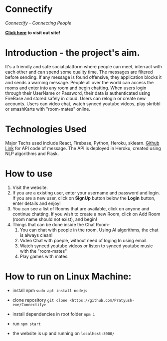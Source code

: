 # Connectify 
_Connectify - Connecting People_

**[Click here](https://connectifyapp.netlify.app/) to visit out site!**



# Introduction - the project's aim.
It's a friendly and safe social platform where people can meet, interract with each other and can spend some quality time. The messages are filtered before sending. If any message is found offensive, they application blocks it and sends a warning message. People all over the world can access the rooms and enter into any room and begin chatting. When users login through their UserName or Password, their data is authenticated using FireBase and stored safely in cloud. Users can relogin or create new accounts. Users can video chat, watch synced youtube videos, play skribbl or smashKarts with "room-mates" online.

# Technologies Used
Major Techs used include React, Firebase, Python, Heroku, sklearn.
[Github Link](https://github.com/Pratyush-exe/Connectify-API) for API code of message. The API is deployed in Heroku, created using NLP algorithms and Flask.

# How to use
1. Visit the website. 
2. If you are a existing user, enter your username and password and login. If you are a new user, click on **SignUp** button below the **Login** button, enter details and enjoy!
3. You can see a list of Rooms that are available, click on anyone and continue chatting. If you wish to create a new Room, click on Add Room (room name should not exist), and begin!
4. Things that can be done inside the Chat Room-
    1. You can chat with people in the room. Using AI algorithms, the chat is always clean!
    2. Video Chat with poeple, without need of loging In using email.
    3. Watch synced youtube videos or listen to synced youtube music with the "room-mates" 
    4. Play games with mates.

# How to run on Linux Machine:
* install npm 
`sudo apt install nodejs`

* clone repository
`git clone <https://github.com/Pratyush-exe/Connectify>`

* install dependencies in root folder
`npm i`

* run `npm start`

* the website is up and running on 
`localhost:3000/`
